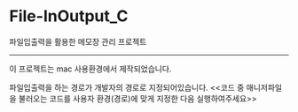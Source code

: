 # File-InOutput_C
파일입출력을 활용한 메모장 관리 프로젝트

---

이 프로젝트는 mac 사용환경에서 제작되었습니다.  
  
파일입출력을 하는 경로가 개발자의 경로로 지정되어있습니다.
<<코드 중 매니저파일을 불러오는 코드를 사용자 환경(경로)에 맞게 지정한 다음 실행하여주세요>>
